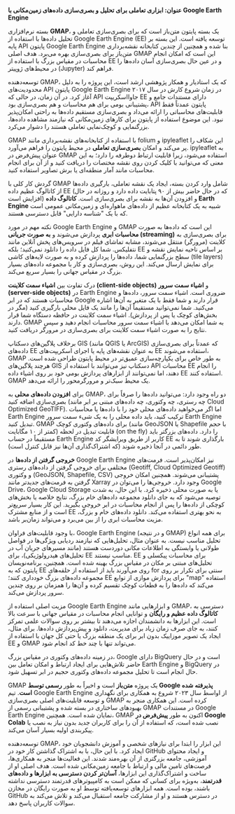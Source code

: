 **عنوان: ابزاری تعاملی برای تحلیل و بصری‌سازی داده‌های زمین‌مکانی با Google Earth Engine**

بسته نرم‌افزاری **GMAP**، یک بسته پایتون متن‌باز است که برای بصری‌سازی تعاملی و تحلیل داده‌ها با استفاده از Google Earth Engine (EE) توسعه یافته است. این بسته بر پایه API پایتون Google Earth Engine بنا شده و همچنین از چندین کتابخانه نقشه‌برداری متن‌باز برای بصری‌سازی بهره می‌برد. هدف اصلی GMAP این است که امکان انجام محاسبات در مقیاس بزرگ با استفاده از EE و در عین حال بصری‌سازی آسان داده‌ها را در محیط‌های ژوپیتر (Jupyter) فراهم کند.

توسعه‌دهنده GMAP، که یک استادیار و همکار پژوهشی ارشد است، این پروژه را به دلیل محدودیت‌های API پایتون Google Earth Engine در زمان شروع کارش در سال ۲۰۱۷ آغاز کرد. در آن زمان، در حالی که API جاوااسکریپت EE دارای مستندات جامع و پشتیبانی بومی برای هم محاسبات و هم بصری‌سازی بود، API پایتون عمدتاً فقط قابلیت‌های محاسباتی را ارائه می‌داد و بصری‌سازی مستقیم داده‌ها به راحتی امکان‌پذیر نبود. این موضوع استفاده از پایتون برای کارهای زمین‌مکانی که نیازمند مشاهده داده‌ها، بزرگنمایی و کوچک‌نمایی تعاملی هستند را دشوار می‌کرد.

GMAP با استفاده از کتابخانه‌های نقشه‌برداری مانند folium و ipyleaflet این شکاف را پر می‌کند و امکان **بصری‌سازی تعاملی** در محیط پایتون را فراهم می‌آورد. ipyleaflet به عنوان پیش‌فرض در GMAP استفاده می‌شود، زیرا قابلیت ارتباط دوطرفه را دارد؛ به این معنی که می‌توانید با کلیک کردن روی نقشه مختصات را دریافت کنید و از آن برای انجام محاسبات مانند آمار منطقه‌ای یا برش تصاویر استفاده کنید.

گردش کار کلی با GMAP شامل وارد کردن بسته، ایجاد یک نقشه تعاملی، بارگیری داده‌ها از کاتالوگ عظیم داده EE (که در حال حاضر بیش از ۹۰ پتابایت داده دارد و روزانه در حال افزایش است) و افزودن آن‌ها به نقشه برای بصری‌سازی است. **کاتالوگ داده Earth Engine** شبیه به یک کتابخانه عظیم از داده‌های ماهواره‌ای و زمین‌مکانی عمومی است که با یک "شناسه دارایی" قابل دسترسی هستند.

نکته مهم در مورد Google Earth Engine و GMAP این است که داده‌ها به صورت **محاسبات ابری** پردازش می‌شوند و **به صورت جریانی (streaming)** برای بصری‌سازی به کلاینت (مرورگر) منتقل می‌شوند، مشابه تماشای فیلم در سرویس‌های پخش آنلاین مانند نتفلیکس. شما کل فایل داده را دانلود نمی‌کنید؛ بلکه EE بر اساس ناحیه نمایش نقشه و سطح بزرگنمایی شما، داده‌ها را پردازش کرده و به صورت لایه‌های کاشی (tile layers) برای نمایش ارسال می‌کند. این روش، بصری‌سازی و کار با مجموعه داده‌های بسیار بزرگ در مقیاس جهانی را بسیار سریع می‌کند.

درک تفاوت بین **اشیاء سمت کلاینت (client-side objects)** و **اشیاء سمت سرور (server-side objects)** در Earth Engine ضروری است. اشیاء سمت سرور، داده‌ها و محاسبات هستند که در ابر Google قرار دارند و شما فقط با یک متغیر به آن‌ها اشاره می‌کنید. شما نمی‌توانید مستقیماً آن‌ها را مانند یک فایل محلی بارگیری کنید (مگر در بخش‌های کوچک یا پس از پردازش). اشیاء سمت کلاینت در حافظه دستگاه شما قرار دارند. GMAP به شما امکان می‌دهد با اشیاء سمت سرور محاسبات انجام دهید و سپس نتایج را به صورت اشیاء سمت کلاینت برای بصری‌سازی در مرورگر دریافت کنید.

برخلاف پلاگین‌های دسکتاپ GIS (مانند QGIS یا ArcGIS) که عمدتاً برای بصری‌سازی داده‌های EE به عنوان نقشه‌های پایه یا اجرای اسکریپت‌های EE استفاده می‌شوند، GMAP به طور خاص برای یکپارچه‌سازی عمیق‌تر در محیط پایتون طراحی شده است. هرچند پلاگین‌های GIS دسکتاپ نیز می‌توانند با استفاده از API محاسبات EE را انجام دهند، اما نمی‌توانند از ابزارهای پردازش بومی خود بر روی اشیاء داده EE استفاده کنند. GMAP یک محیط سبک‌تر و مرورگرمحور را ارائه می‌دهد.

برای **افزودن داده‌های محلی** به GMAP، دو راه وجود دارد: می‌توانید داده‌ها را صرفاً برای بصری‌سازی اضافه کنید (چه رستری، چه وکتوری، چه داده‌های مبتنی بر ابر مانند Cloud Optimized GeoTIFF). اما اگر می‌خواهید داده‌های محلی خود را با داده‌ها یا محاسبات Earth Engine ترکیب کنید، باید داده محلی را به یک شیء سمت سرور Earth Engine تبدیل کنید. GMAP برای داده‌های وکتوری کوچک (مانند GeoJSON یا Shapefile با حجم کمتر از ۱۰ مگابایت) قابلیت تبدیل در لحظه (on the fly) را دارد. داده‌های بزرگتر باید مستقیماً در حساب Earth Engine کاربر از طریق ویرایشگر کد EE بارگذاری شوند تا به طور دائمی در آنجا ذخیره شوند (که اشتراک‌گذاری آن‌ها نیز قابل کنترل است).

**خروجی گرفتن از داده‌ها** در Google Earth Engine نیز امکان‌پذیر است. فرمت‌های مختلفی برای خروجی گرفتن از داده‌های رستری (Geotiff, Cloud Optimized Geotiff) و وکتوری (GeoJSON, Shapefile, CSV) پشتیبانی می‌شوند. همچنین امکان خروجی گرفتن به فرمت‌های جدیدتر مانند Xarray وجود دارد. خروجی‌ها را می‌توان در Google Drive، Google Cloud Storage یا به صورت محلی ذخیره کرد. با این حال، به شدت توصیه می‌شود که به جای دانلود مجموعه داده‌های خام بزرگ، نتایج خلاصه یا بخش‌های کوچکی از داده‌ها را پس از انجام محاسبات در ابر خروجی بگیرید. این کار بسیار سریع‌تر است و از منابع مشترک EE به نحو بهتری استفاده می‌کند. دانلود داده‌های خام و بزرگ، مزیت محاسبات ابری را از بین می‌برد و می‌تواند زمان‌بر باشد.

با وجود قابلیت‌های فراوان، Google Earth Engine (و در نتیجه GMAP) برای همه انواع تحلیل مناسب نیست. به عنوان مثال، تحلیل‌هایی که نیازمند ردیابی ویژگی‌ها در فواصل طولانی یا وابستگی به اطلاعات مکانی دوردست هستند (مانند مسیرهای جریان آب در تحلیل‌های هیدرولوژیکی)، برای EE مناسب نیستند. EE برای محاسبات پیکسلی و تحلیل‌های مبتنی بر مکان در مقیاس بزرگ بهینه شده است. همچنین، برنامه‌نویسان پایتون که به EE روی می‌آورند باید از استفاده از حلقه‌های for سنتی برای تکرار بر روی مجموعه داده‌های بزرگ خودداری کنند؛ EE برای پردازش موازی از توابع "map" استفاده می‌کند که داده‌ها را به قطعات کوچک تقسیم کرده و آن‌ها را همزمان بر روی چندین سرور پردازش می‌کند.

مزیت اصلی استفاده از Google Earth Engine و ابزارهایی مانند GMAP، دسترسی به **کاتالوگ داده عظیم و رایگان** و توانایی انجام محاسبات در مقیاس جهانی با سرعت بالا است. این ابزارها به دانشمندان اجازه می‌دهند تا بیشتر بر روی سوالات علمی تمرکز کنند، به جای صرف زمان زیاد برای مدیریت، دانلود و پیش‌پردازش داده‌ها. برای مثال، ایجاد یک تصویر موزاییک بدون ابر برای یک منطقه بزرگ یا حتی کل جهان با استفاده از EE و GMAP می‌تواند تنها با چند خط کد انجام شود.

در زمینه داده‌های وکتوری در مقیاس بزرگ، Google دارای BigQuery است و در حال حاضر تلاش‌هایی برای ایجاد ارتباط و امکان تعامل بین Earth Engine و BigQuery در حال انجام است تا تحلیل مجموعه داده‌های وکتوری حجیم در ابر تسهیل شود.

GMAP یک پروژه **متن‌باز** است و اخیراً به طور **رسمی توسط Google پذیرفته شده است**. تیم Google Earth Engine از اواسط سال ۲۰۲۳ شروع به همکاری برای نگهداری و توسعه قابلیت‌های اصلی بصری‌سازی GMAP کرده است. این همکاری منجر به بهبودهای ساختاری در بسته شده و پشتیبانی رسمی از GMAP در مستندات Google Earth Engine نمایان شده است. همچنین، GMAP اکنون به طور **پیش‌فرض در Google Colab** نصب شده است، که استفاده از آن را برای کاربران جدید بدون نیاز به نصب یا پیکربندی اولیه بسیار آسان می‌کند.

توسعه‌دهنده GMAP، این ابزار را ابتدا برای نیازهای شخصی و آموزش دانشجویان خود ایجاد کرد. با این حال، با به اشتراک گذاشتن کار خود در GitHub و ایجاد محتوای آموزشی، جامعه بزرگتری از آن بهره‌مند شدند. این فعالیت‌ها منجر به همکاری‌ها، فرصت‌های تامین مالی و ارتباط با جامعه زمین‌مکانی شده است. هدف اصلی او از ساخت و اشتراک‌گذاری این ابزارها، **آسان‌تر کردن دسترسی به ابزارها و داده‌های قدرتمند**، به‌ویژه برای کسانی که ممکن است به کامپیوترهای قدرتمند دسترسی نداشته باشند، بوده است. همه ابزارهای توسعه‌یافته توسط او به صورت رایگان در مخازن GitHub در دسترس هستند و او از مشارکت جامعه استقبال می‌کند و تلاش می‌کند به سوالات کاربران پاسخ دهد.